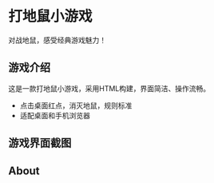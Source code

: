 # 打地鼠小游戏

对战地鼠，感受经典游戏魅力！

## 游戏介绍

这是一款打地鼠小游戏，采用HTML构建，界面简洁、操作流畅。

- 点击桌面红点，消灭地鼠，规则标准
- 适配桌面和手机浏览器

## 游戏界面截图



## About
